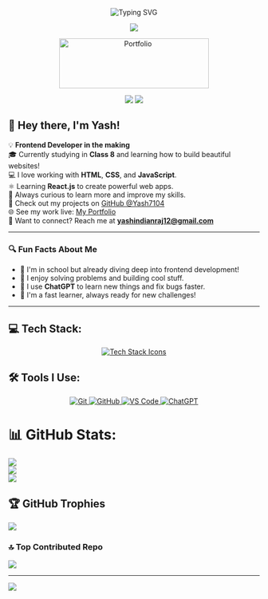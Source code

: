 <p align="center">
  <img src="https://readme-typing-svg.herokuapp.com?font=Poppins&weight=700&size=28&duration=4500&pause=1000&color=0E75B6&center=true&width=480&lines=Hello+World,+Yash+Here;Frontend+Developer" alt="Typing SVG" />
</p>

<p align="center">
  <img src="https://user-images.githubusercontent.com/61057666/169029838-74df663d-2e62-4d77-bdff-b43f7d63f00f.png" />
</p>

<p align="center">
  <a href="https://yash7104.github.io/Protfolio/" target="_blank">
    <img height="100" width="300" src="https://thumbs.dreamstime.com/b/portfolio-text-written-over-colorful-background-portfolio-business-texture-colorful-blocks-195693092.jpg" alt="Portfolio" />
  </a>
</p>
 <p align="center">
<img src="https://komarev.com/ghpvc/?username=Yash7104&color=red" ></img>
<a href="https://github.com/rajvaidyanath27"> <img src="https://img.shields.io/github/followers/Yash7104?label=follow&style=social"></img> </a>
</p>


## 👋 Hey there, I'm Yash!

💡 **Frontend Developer in the making**  
🎓 Currently studying in **Class 8** and learning how to build beautiful websites!  
💻 I love working with **HTML**, **CSS**, and **JavaScript**.  
⚛️ Learning **React.js** to create powerful web apps.  
🧠 Always curious to learn more and improve my skills.  
📁 Check out my projects on [GitHub @Yash7104](https://github.com/Yash7104)  
🌐 See my work live: [My Portfolio](https://yash7104.github.io/Protfolio/)  
📩 Want to connect? Reach me at **yashindianraj12@gmail.com**

---

### 🔍 Fun Facts About Me
- 👦 I'm in school but already diving deep into frontend development!
- 🧩 I enjoy solving problems and building cool stuff.
- 🤖 I use **ChatGPT** to learn new things and fix bugs faster.
- 🧠 I'm a fast learner, always ready for new challenges!

---


## 💻 Tech Stack:
<p align="center">
  <a href="https://skillicons.dev">
    <img src="https://skillicons.dev/icons?i=html,css,js&perline=4" alt="Tech Stack Icons" />
  </a>
</p>

## 🛠 Tools I Use:
<p align="center">
  <a href="https://git-scm.com/">
    <img src="https://skillicons.dev/icons?i=git" alt="Git" />
  </a>
  <a href="https://github.com/">
    <img src="https://skillicons.dev/icons?i=github" alt="GitHub" />
  </a>
  <a href="https://code.visualstudio.com/">
    <img src="https://skillicons.dev/icons?i=vscode" alt="VS Code" />
  </a>
  <a href="https://openai.com/chatgpt">
    <img src="https://skillicons.dev/icons?i=openai" alt="ChatGPT" />
  </a>
</p>



# 📊 GitHub Stats:
![](https://github-readme-stats.vercel.app/api?username=Yash7104&theme=neon&hide_border=false&include_all_commits=true&count_private=false)<br/>
![](https://nirzak-streak-stats.vercel.app/?user=Yash7104&theme=neon&hide_border=false)<br/>
![](https://github-readme-stats.vercel.app/api/top-langs/?username=Yash7104&theme=neon&hide_border=false&include_all_commits=true&count_private=false&layout=compact)

## 🏆 GitHub Trophies
![](https://github-profile-trophy.vercel.app/?username=Yash7104&theme=radical&no-frame=false&no-bg=false&margin-w=4)

### 🔝 Top Contributed Repo
![](https://github-contributor-stats.vercel.app/api?username=Yash7104&limit=5&theme=neon&combine_all_yearly_contributions=true)

---
[![](https://visitcount.itsvg.in/api?id=Yash7104&icon=6&color=0)](https://visitcount.itsvg.in)

<!-- Proudly created with GPRM ( https://gprm.itsvg.in ) -->

<!---
Yash/Yash7104 is a ✨ special ✨ repository because its `README.md` (this file) appears on my GitHub profile.
--->



